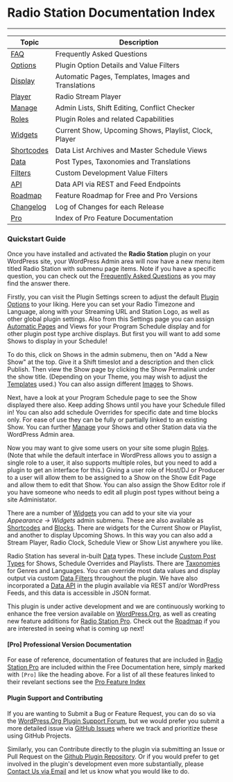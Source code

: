 # Radio Station Documentation Index

*** 


| Topic | Description |
| --- | --- |
| [FAQ](./FAQ.md) | Frequently Asked Questions |
| [Options](./Options.md) | Plugin Option Details and Value Filters |
| [Display](./Display.md) | Automatic Pages, Templates, Images and Translations |
| [Player](./Player.md) | Radio Stream Player |
| [Manage](./Manage.md) | Admin Lists, Shift Editing, Conflict Checker |
| [Roles](./Roles.md) | Plugin Roles and related Capabilities |
| [Widgets](./Widgets.md) | Current Show, Upcoming Shows, Playlist, Clock, Player |
| [Shortcodes](./Shortcodes.md) | Data List Archives and Master Schedule Views |
| [Data](./Data.md) | Post Types,  Taxonomies and Translations |
| [Filters](./Filters.md) | Custom Development Value Filters |
| [API](./API.md) | Data API via REST and Feed Endpoints
| [Roadmap](./Roadmap.md) | Feature Roadmap for Free and Pro Versions |
| [Changelog](../CHANGELOG.md) | Log of Changes for each Release |
| [Pro](./Pro.md) | Index of Pro Feature Documentation |


### Quickstart Guide

Once you have installed and activated the **Radio Station** plugin on your WordPress site, your WordPress Admin area will now have a new menu item titled Radio Station with submenu page items. Note if you have a specific question, you can check out the [Frequently Asked Questions](./FAQ.md) as you may find the answer there.

Firstly, you can visit the Plugin Settings screen to adjust the default [Plugin Options](./Options.md) to your liking. Here you can set your Radio Timezone and Language, along with your Streaming URL and Station Logo, as well as other global plugin settings. Also from this Settings page you can assign [Automatic Pages](./Display.md#automatic-pages) and Views for your Program Schedule display and for other plugin post type archive displays. But first you will want to add some Shows to display in your Schedule!

To do this, click on Shows in the admin submenu, then on "Add a New Show" at the top. Give it a Shift timeslot and a description and then click Publish. Then view the Show page by clicking the Show Permalink under the show title. (Depending on your Theme, you may wish to adjust the [Templates](./Display.md#page-templates) used.) You can also assign different [Images](./Display.md#images) to Shows. 

Next, have a look at your Program Schedule page to see the Show displayed there also. Keep adding Shows until you have your Schedule filled in! You can also add schedule Overrides for specific date and time blocks only. For ease of use they can be fully or partially linked to an existing Show. You can further [Manage](./Manage.md) your Shows and other Station data via the WordPress Admin area.

Now you may want to give some users on your site some plugin [Roles](./Roles.md). (Note that while the default interface in WordPress allows you to assign a single role to a user, it also supports multiple roles, but you need to add a plugin to get an interface for this.) Giving a user role of Host/DJ or Producer to a user will allow them to be assigned to a Show on the Show Edit Page and allow them to edit that Show. You can also assign the Show Editor role if you have someone who needs to edit all plugin post types without being a site Administator.

There are a number of [Widgets](./Widgets.md) you can add to your site via your *Appearance -> Widgets* admin submenu. These are also available as [Shortcodes](./Shortcodes.md) and [Blocks](./Widgets.md#radio-station-blocks). There are widgets for the Current Show or Playlist, and another to display Upcoming Shows. In this way you can also add a Stream Player, Radio Clock, Schedule View or Show List anywhere you like.

Radio Station has several in-built [Data](./Data.md) types. These include [Custom Post Types](./Data.md#custom-post-types) for Shows, Schedule Overrides and Playlists. There are [Taxonomies](./Data.md#taxonomies) for Genres and Languages. You can override most data values and display output via custom [Data Filters](./Filters.md#data-filters) throughout the plugin. We have also incorporated a [Data API](./API.md) in the plugin available via REST and/or WordPress Feeds, and this data is accessible in JSON format. 

This plugin is under active development and we are continuously working to enhance the free version available on [WordPress.Org](https://wordpress.org/plugins/radio-station/), as well as creating new feature additions for [Radio Station Pro](https://radiostation.pro/). Check out the [Roadmap](./Roadmap.md) if you are interested in seeing what is coming up next!

#### [Pro] Professional Version Documentation

For ease of reference, documentation of features that are included in [Radio Station Pro](https://radiostation.pro) are included within the Free Documentation here, simply marked with `[Pro]` like the heading above. For a list of all these features linked to their revelant sections see the [Pro Feature Index](./Pro.md)

#### Plugin Support and Contributing

If you are wanting to Submit a Bug or Feature Request, you can do so via the [WordPress.Org Plugin Support Forum](https://wordpress.org/support/plugin/radio-station/), but we would prefer you submit a more detailed issue via [GitHub Issues](https://github.com/netmix/radio-station/issues) where we track and prioritize these using GitHub Projects.

Similarly, you can Contribute directly to the plugin via submitting an Issue or Pull Request on the [Github Plugin Repository](https://github.com/netmix/radio-station/). Or if you would prefer to get involved in the plugin's development even more substantially, please [Contact Us via Email](mailto:info@netmix.com) and let us know what you would like to do.

